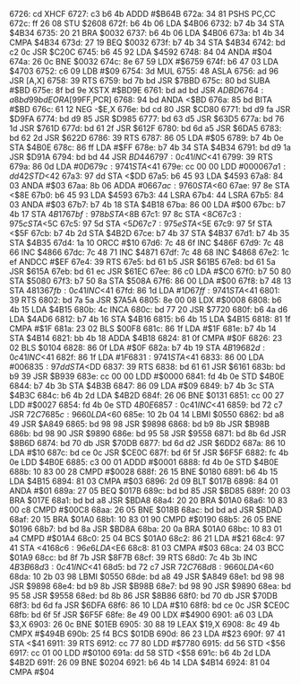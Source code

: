 6726: cd           XHCF
6727: c3 b6 4b     ADDD   #$B64B
672a: 34 81        PSHS   PC,CC
672c: ff 26 08     STU    $2608
672f: b6 4b 06     LDA    $4B06
6732: b7 4b 34     STA    $4B34
6735: 20 21        BRA    $0032
6737: b6 4b 06     LDA    $4B06
673a: b1 4b 34     CMPA   $4B34
673d: 27 19        BEQ    $0032
673f: b7 4b 34     STA    $4B34
6742: bd c2 0c     JSR    $C20C
6745: b6 45 92     LDA    $4592
6748: 84 04        ANDA   #$04
674a: 26 0c        BNE    $0032
674c: 8e 67 59     LDX    #$6759
674f: b6 47 03     LDA    $4703
6752: c6 09        LDB    #$09
6754: 3d           MUL
6755: 48           ASLA
6756: ad 96        JSR    [A,X]
6758: 39           RTS
6759: bd 7b bd     JSR    $7BBD
675c: 80 bd        SUBA   #$BD
675e: 8f bd 9e     XSTX   #$BD9E
6761: bd ad bd     JSR    $ADBD
6764: a8 bd 99 bd  EORA   [$99FF,PCR]
6768: 94 bd        ANDA   <$BD
676a: 85 bd        BITA   #$BD
676c: 61 12        NEG    -$E,X
676e: bd cd 80     JSR    $CD80
6771: bd d9 fa     JSR    $D9FA
6774: bd d9 85     JSR    $D985
6777: bd 63 d5     JSR    $63D5
677a: bd 76 1d     JSR    $761D
677d: bd 61 2f     JSR    $612F
6780: bd 6d a5     JSR    $6DA5
6783: bd 62 2d     JSR    $622D
6786: 39           RTS
6787: 86 05        LDA    #$05
6789: b7 4b 0e     STA    $4B0E
678c: 86 ff        LDA    #$FF
678e: b7 4b 34     STA    $4B34
6791: bd d9 1a     JSR    $D91A
6794: bd bd 44     JSR    $BD44
6797: 0c 41        INC    <$41
6799: 39           RTS
679a: 86 0d        LDA    #$0D
679c: 97 41        STA    <$41
679e: cc 00 00     LDD    #$0000
67a1: dd 42        STD    <$42
67a3: 97 dd        STA    <$DD
67a5: b6 45 93     LDA    $4593
67a8: 84 03        ANDA   #$03
67aa: 8b 06        ADDA   #$06
67ac: 97 60        STA    <$60
67ae: 97 8e        STA    <$8E
67b0: b6 45 93     LDA    $4593
67b3: 44           LSRA
67b4: 44           LSRA
67b5: 84 03        ANDA   #$03
67b7: b7 4b 18     STA    $4B18
67ba: 86 00        LDA    #$00
67bc: b7 4b 17     STA    $4B17
67bf: 97 8b        STA    <$8B
67c1: 97 8c        STA    <$8C
67c3: 97 5c        STA    <$5C
67c5: 97 5d        STA    <$5D
67c7: 97 5e        STA    <$5E
67c9: 97 5f        STA    <$5F
67cb: b7 4b 2d     STA    $4B2D
67ce: b7 4b 37     STA    $4B37
67d1: b7 4b 35     STA    $4B35
67d4: 1a 10        ORCC   #$10
67d6: 7c 48 6f     INC    $486F
67d9: 7c 48 66     INC    $4866
67dc: 7c 48 71     INC    $4871
67df: 7c 48 68     INC    $4868
67e2: 1c ef        ANDCC  #$EF
67e4: 39           RTS
67e5: bd 61 b5     JSR    $61B5
67e8: bd 61 5a     JSR    $615A
67eb: bd 61 ec     JSR    $61EC
67ee: 86 c0        LDA    #$C0
67f0: b7 50 80     STA    $5080
67f3: b7 50 8a     STA    $508A
67f6: 86 00        LDA    #$00
67f8: b7 48 13     STA    $4813
67fb: 0c 41        INC    <$41
67fd: 86 1d        LDA    #$1D
67ff: 97 41        STA    <$41
6801: 39           RTS
6802: bd 7a 5a     JSR    $7A5A
6805: 8e 00 08     LDX    #$0008
6808: b6 4b 15     LDA    $4B15
680b: 4c           INCA
680c: bd 77 20     JSR    $7720
680f: b6 4a d6     LDA    $4AD6
6812: b7 4b 16     STA    $4B16
6815: b6 4b 15     LDA    $4B15
6818: 81 1f        CMPA   #$1F
681a: 23 02        BLS    $00F8
681c: 86 1f        LDA    #$1F
681e: b7 4b 14     STA    $4B14
6821: bb 4b 18     ADDA   $4B18
6824: 81 0f        CMPA   #$0F
6826: 23 02        BLS    $0104
6828: 86 0f        LDA    #$0F
682a: b7 4b 19     STA    $4B19
682d: 0c 41        INC    <$41
682f: 86 1f        LDA    #$1F
6831: 97 41        STA    <$41
6833: 86 00        LDA    #$00
6835: 97 dd        STA    <$DD
6837: 39           RTS
6838: bd 61 61     JSR    $6161
683b: bd b9 39     JSR    $B939
683e: cc 00 00     LDD    #$0000
6841: fd 4b 0e     STD    $4B0E
6844: b7 4b 3b     STA    $4B3B
6847: 86 09        LDA    #$09
6849: b7 4b 3c     STA    $4B3C
684c: b6 4b 2d     LDA    $4B2D
684f: 26 06        BNE    $0131
6851: cc 00 27     LDD    #$0027
6854: fd 4b 0e     STD    $4B0E
6857: 0c 41        INC    <$41
6859: bd 72 c7     JSR    $72C7
685c: 96 60        LDA    <$60
685e: 10 2b 04 14  LBMI   $0550
6862: bd a8 49     JSR    $A849
6865: bd 98 98     JSR    $9898
6868: bd b9 8b     JSR    $B98B
686b: bd 98 90     JSR    $9890
686e: bd 95 58     JSR    $9558
6871: bd 8b 6d     JSR    $8B6D
6874: bd 70 db     JSR    $70DB
6877: bd 6d d2     JSR    $6DD2
687a: 86 10        LDA    #$10
687c: bd ce 0c     JSR    $CE0C
687f: bd 6f 5f     JSR    $6F5F
6882: fc 4b 0e     LDD    $4B0E
6885: c3 00 01     ADDD   #$0001
6888: fd 4b 0e     STD    $4B0E
688b: 10 83 00 28  CMPD   #$0028
688f: 26 15        BNE    $0180
6891: b6 4b 15     LDA    $4B15
6894: 81 03        CMPA   #$03
6896: 2d 09        BLT    $017B
6898: 84 01        ANDA   #$01
689a: 27 05        BEQ    $017B
689c: bd bd 85     JSR    $BD85
689f: 20 03        BRA    $017E
68a1: bd bd a8     JSR    $BDA8
68a4: 20 20        BRA    $01A0
68a6: 10 83 00 c8  CMPD   #$00C8
68aa: 26 05        BNE    $018B
68ac: bd bd ad     JSR    $BDAD
68af: 20 15        BRA    $01A0
68b1: 10 83 01 90  CMPD   #$0190
68b5: 26 05        BNE    $0196
68b7: bd bd 8a     JSR    $BD8A
68ba: 20 0a        BRA    $01A0
68bc: 10 83 01 a4  CMPD   #$01A4
68c0: 25 04        BCS    $01A0
68c2: 86 21        LDA    #$21
68c4: 97 41        STA    <$41
68c6: 96 e6        LDA    <$E6
68c8: 81 03        CMPA   #$03
68ca: 24 03        BCC    $01A9
68cc: bd 8f 7b     JSR    $8F7B
68cf: 39           RTS
68d0: 7c 4b 3b     INC    $4B3B
68d3: 0c 41        INC    <$41
68d5: bd 72 c7     JSR    $72C7
68d8: 96 60        LDA    <$60
68da: 10 2b 03 98  LBMI   $0550
68de: bd a8 49     JSR    $A849
68e1: bd 98 98     JSR    $9898
68e4: bd b9 8b     JSR    $B98B
68e7: bd 98 90     JSR    $9890
68ea: bd 95 58     JSR    $9558
68ed: bd 8b 86     JSR    $8B86
68f0: bd 70 db     JSR    $70DB
68f3: bd 6d fa     JSR    $6DFA
68f6: 86 10        LDA    #$10
68f8: bd ce 0c     JSR    $CE0C
68fb: bd 6f 5f     JSR    $6F5F
68fe: 8e 49 00     LDX    #$4900
6901: a6 03        LDA    $3,X
6903: 26 0c        BNE    $01EB
6905: 30 88 19     LEAX   $19,X
6908: 8c 49 4b     CMPX   #$494B
690b: 25 f4        BCS    $01DB
690d: 86 23        LDA    #$23
690f: 97 41        STA    <$41
6911: 39           RTS
6912: cc 77 80     LDD    #$7780
6915: dd 56        STD    <$56
6917: cc 01 00     LDD    #$0100
691a: dd 58        STD    <$58
691c: b6 4b 2d     LDA    $4B2D
691f: 26 09        BNE    $0204
6921: b6 4b 14     LDA    $4B14
6924: 81 04        CMPA   #$04
